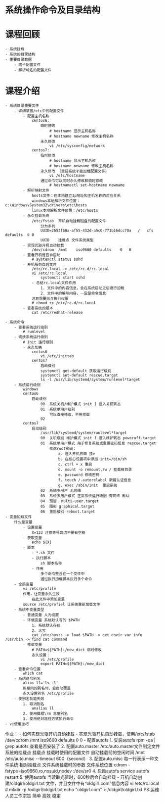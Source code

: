 # 系统操作命令及目录结构
# 课程回顾
	- 系统挂载
	- 系统的目录结构
	- 重要目录数据
		- 网卡配置文件
		- 解析域名的配置文件
# 课程介绍
	- 系统目录重要文件
		- 详细掌握/etc中的配置文件
			- 配置主机名称
				centos6: 
					临时修改
						# hostname 显示主机名称
						# hostname newname 修改主机名称
					永久修改
						vi /etc/sysconfig/network
				centos7:
					临时修改 
						# hostname 显示主机名称
						# hostname newname 修改主机名称 
					永久修改 （重启系统才能加载配置文件）
						vi /etc/hostname
					通过命令可以同时永久修改和临时修改
						# hostnamectl set-hostname newname
			- 解析映射文件
				hosts文件：在本地建立Ip地址和主机名称的对应关系
				windows本地解析文件位置：c:\Windows\System32\drivers\etc\hosts
				linux本地解析文件位置：/etc/hosts
			- 永久挂载系统
				/etc/fstab	开机自动挂载磁盘的配置文件
					分为多列
					UUID=2653fb0a-af55-432d-a5c0-771b16dcc70a	/	xfs	defaults  0 0
					UUID	挂载点	文件系统类型
			- 实现光驱开机自动挂载
				/dev/cdrom	/mnt	iso9660	defaults	0	0
			- 查看开机是否自启动
				# systemctl status sshd
			- 开机服务自启文件
				/etc/rc.local -> /etc/rc.d/rc.local
				vi /etc/rc.local
					systemctl start sshd
				- 总结rc.local文件作用
					1. 文件中的内容信息，会在系统启动之后进行加载
					2. 文件中的编写内容，一定是命令信息
				注意需要给与执行权限
				# chmod +x /etc/rc.d/rc.local
			- 查看系统的版本
				cat /etc/redhat-release
						
	- 系统命令
		- 查看系统运行级别
			# runlevel
		- 切换系统运行级别
			# init 运行级别
			- 永久切换
				centos6
					vi /etc/inittab
				centos7
					启动级别
					systemctl get-default 获取运行级别
					systemctl set-default rescue.target
					ls -l /usr/lib/systemd/system/runlevel*target
		- 系统运行级别
			windows
			centos6
				启动级别
					00	系统关机/维护模式 init 1 进入关机转态
					01	系统单用户级别
						可以直接修改，不用挂载
					02
			centos7
				启动级别
					/usr/lib/systemd/system/runlevel*target
					00	关机级别 维护模式 init 1 进入维护转态 poweroff.target
					01	系统单用户模式 用于修复系统或重置密码信息 rescue.target
						修改root密码：
							a. 进入开机界面 按e
							b. 在核心设置项中添加 init=/bin/sh
							c. ctrl + x 重启
							d. mount -o remount,rw / 挂载根目录
							e. password	修改密码
							f. touch /.autorelabel 新建认证信息
							g. exec /sbin/init	重启系统
					02	系统多用户 无网络
					03	系统多用户模式 正常系统运行级别 有网络 默认
					04	预留	multi-user.target
					05	图形 graphical.target
					06	重启级别 reboot.target
	- 变量加载文件
		什么是变量
			- 设置变量
				X=123 注意等号两边不要有空格
			- 获取变量
				echo ${X}
			- 脚本
				- *.sh 文件
				- 执行脚本
					sh 脚本名称
				- 作用
					多个命令整合在一个文件中
					通过执行加载脚本执行多个命令
		- 全局变量
			vi /etc/profile
			作用，让变量永久生效
				在此文件中添加变量
			source /etc/profiel	让系统重新加载文件
		- 系统中变量类型
			- 普通变量 人为设置
			- 环境变量 系统默认有的 $PATH
				1. 系统默认存在
				2. 大写
				cat /etc/hosts -> load $PATH -> get envir var info /usr/bin -> find cat command
			- 修改变量
				# PATH=${PATH]:/new_dict 临时修改
				永久设置：
					vi /etc/profile
					export PATH=${PATH}:/new_dict
		- 查看命令位置
			which cat
		- 系统命令别名
			alias ll='ls -l'
			用相同的别名时，会自动覆盖
			永久设置别名 /etc/profile
		- 使别名功能失效
			1. 取消别名
				unalias ll
			2. 使用撬棍\rm 忽略别名
			3. 使用绝对路径方式执行命令
	- vi使用技巧
作业：
	- 如何实现光驱开机自动挂载
		- 实现光驱开机自动挂载，使用/etc/fstab
			/dev/cdrom	/mnt	iso9660	defaults	0	0
		- 配置autofs
			1. 安装autofs
				rpm -qa | grep autofs 查看是否安装了
			2. 配置auto.master
				/etc/auto.master文件制定文件系统的挂载点
				挂载点		挂载时使用的配置文件		自动挂载前的空闲时间
				/mnt		/etc/auto.misc				--timeout 600（second）
			3. 配置auto.misc
				每一行表示一种文件系统
				相对挂载点		文件系统挂载时的参数		文件系统位置
				cdrom			-fstype=iso9660,ro,nosuid,nodev	:/dev/sr0
			4. 启动autofs
				service	autofs	restart
			5. 使用autofs
				当读取光驱时，600秒后会自动挂载
	- 开机自动创建/oldgirl/oldgirl.txt 文件，并且文件中有“oldgirl.com"信息内容
		vi /etc/rc.local
			# mkdir -p /odlgirl/oldgirl.txt
			echo "oldgirl.com" > /oldgirl/oldgirl.txt
		PS:运维人员工作宗旨 简单 高效 稳定